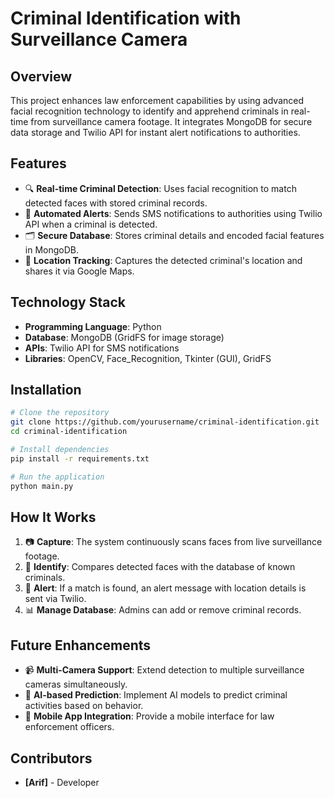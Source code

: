 # Criminal Identification with Surveillance Camera

## Overview
This project enhances law enforcement capabilities by using advanced facial recognition technology to identify and apprehend criminals in real-time from surveillance camera footage. It integrates MongoDB for secure data storage and Twilio API for instant alert notifications to authorities.

## Features
- 🔍 **Real-time Criminal Detection**: Uses facial recognition to match detected faces with stored criminal records.
- 📡 **Automated Alerts**: Sends SMS notifications to authorities using Twilio API when a criminal is detected.
- 🗂 **Secure Database**: Stores criminal details and encoded facial features in MongoDB.
- 📌 **Location Tracking**: Captures the detected criminal's location and shares it via Google Maps.

## Technology Stack
- **Programming Language**: Python
- **Database**: MongoDB (GridFS for image storage)
- **APIs**: Twilio API for SMS notifications
- **Libraries**: OpenCV, Face_Recognition, Tkinter (GUI), GridFS

## Installation
```bash
# Clone the repository
git clone https://github.com/yourusername/criminal-identification.git
cd criminal-identification

# Install dependencies
pip install -r requirements.txt

# Run the application
python main.py
```

## How It Works
1. 📷 **Capture**: The system continuously scans faces from live surveillance footage.
2. 🔎 **Identify**: Compares detected faces with the database of known criminals.
3. 🚨 **Alert**: If a match is found, an alert message with location details is sent via Twilio.
4. 📊 **Manage Database**: Admins can add or remove criminal records.

## Future Enhancements
- 📹 **Multi-Camera Support**: Extend detection to multiple surveillance cameras simultaneously.
- 🧠 **AI-based Prediction**: Implement AI models to predict criminal activities based on behavior.
- 📲 **Mobile App Integration**: Provide a mobile interface for law enforcement officers.

## Contributors
- **[Arif]** - Developer


